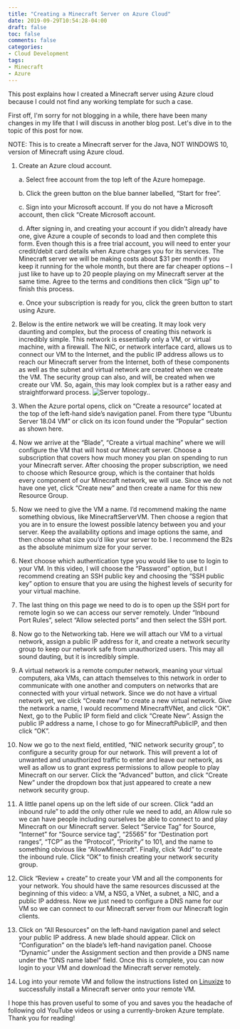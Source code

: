 ```yaml
---
title: "Creating a Minecraft Server on Azure Cloud"
date: 2019-09-29T10:54:28-04:00
draft: false
toc: false
comments: false
categories:
- Cloud Development
tags:
- Minecraft
- Azure
---
```


This post explains how I created a Minecraft server using Azure cloud because I could not find any working template for such a case.
<!--more-->
First off, I'm sorry for not blogging in a while, there have been many changes in my life that I will discuss in another blog post. Let's dive in to the topic of this post for now.

NOTE: This is to create a Minecraft server for the Java, NOT WINDOWS 10, version of Minecraft using Azure cloud.

1.	Create an Azure cloud account.

    a.	Select free account from the top left of the Azure homepage.

    b.	Click the green button on the blue banner labelled, “Start for free”.

    c.	Sign into your Microsoft account. If you do not have a Microsoft account, then click “Create Microsoft account.

    d.	After signing in, and creating your account if you didn’t already have one, give Azure a couple of seconds to load and then complete this form. Even though this is a free trial account, you will need to enter your credit/debit card details when Azure charges you for its services. The Minecraft server we will be making costs about $31 per month if you keep it running for the whole month, but there are far cheaper options – I just like to have up to 20 people playing on my Minecraft server at the same time. Agree to the terms and conditions then click “Sign up” to finish this process.

    e.	Once your subscription is ready for you, click the green button to start using Azure.

2. Below is the entire network we will be creating. It may look very daunting and complex, but the process of creating this network is incredibly simple. This network is essentially only a VM, or virtual machine, with a firewall. The NIC, or network interface card, allows us to connect our VM to the Internet, and the public IP address allows us to reach our Minecraft server from the Internet, both of these components as well as the subnet and virtual network are created when we create the VM. The security group can also, and will, be created when we create our VM. So, again, this may look complex but is a rather easy and straightforward process. ![Server topology..](/miscPics/serverTopology.png)

3.	When the Azure portal opens, click on “Create a resource” located at the top of the left-hand side’s navigation panel. From there type “Ubuntu Server 18.04 VM” or click on its icon found under the “Popular” section as shown here. 

4.	Now we arrive at the “Blade”, “Create a virtual machine” where we will configure the VM that will host our Minecraft server. Choose a subscription that covers how much money you plan on spending to run your Minecraft server. After choosing the proper subscription, we need to choose which Resource group, which is the container that holds every component of our Minecraft network, we will use. Since we do not have one yet, click “Create new” and then create a name for this new Resource Group.

<!--adsense-->

5.	Now we need to give the VM a name. I’d recommend making the name something obvious, like MinecraftServerVM. Then choose a region that you are in to ensure the lowest possible latency between you and your server. Keep the availability options and image options the same, and then choose what size you’d like your server to be. I recommend the B2s as the absolute minimum size for your server.

6.	Next choose which authentication type you would like to use to login to your VM. In this video, I will choose the “Password” option, but I recommend creating an SSH public key and choosing the “SSH public key” option to ensure that you are using the highest levels of security for your virtual machine.

7.	The last thing on this page we need to do is to open up the SSH port for remote login so we can access our server remotely. Under “Inbound Port Rules”, select “Allow selected ports” and then select the SSH port.

8.	Now go to the Networking tab. Here we will attach our VM to a virtual network, assign a public IP address for it, and create a network security group to keep our network safe from unauthorized users. This may all sound dauting, but it is incredibly simple.

<!--adsense-->

9.	A virtual network is a remote computer network, meaning your virtual computers, aka VMs, can attach themselves to this network in order to communicate with one another and computers on networks that are connected with your virtual network. Since we do not have a virtual network yet, we click “Create new” to create a new virtual network. Give the network a name, I would recommend MinecraftVNet, and click “OK”. Next, go to the Public IP form field and click “Create New”. Assign the public IP address a name, I chose to go for MinecraftPublicIP, and then click “OK”.

10.	Now we go to the next field, entitled, “NIC network security group”, to configure a security group for our network. This will prevent a lot of unwanted and unauthorized traffic to enter and leave our network, as well as allow us to grant express permissions to allow people to play Minecraft on our server. Click the “Advanced” button, and click “Create New” under the dropdown box that just appeared to create a new network security group.

11.	A little panel opens up on the left side of our screen. Click “add an inbound rule” to add the only other rule we need to add, an Allow rule so we can have people including ourselves be able to connect to and play Minecraft on our Minecraft server. Select “Service Tag” for Source, “Internet” for “Source service tag”, “25565” for “Destination port ranges”, “TCP” as the “Protocol”, “Priority” to 101, and the name to something obvious like “AllowMinecraft”. Finally, click “Add” to create the inbound rule. Click “OK” to finish creating your network security group.

12.	Click “Review + create” to create your VM and all the components for your network. You should have the same resources discussed at the beginning of this video: a VM, a NSG, a VNet, a subnet, a NIC, and a public IP address. Now we just need to configure a DNS name for our VM so we can connect to our Minecraft server from our Minecraft login clients.

<!--adsense-->

13.	Click on “All Resources” on the left-hand navigation panel and select your public IP address. A new blade should appear. Click on “Configuration” on the blade’s left-hand navigation panel. Choose “Dynamic” under the Assignment section and then provide a DNS name under the “DNS name label” field. Once this is complete, you can now login to your VM and download the Minecraft server remotely.

14. Log into your remote VM and follow the instructions listed on [Linuxize](https://linuxize.com/post/how-to-install-minecraft-server-on-ubuntu-18-04/) to successfully install a Minecraft server onto your remote VM.

I hope this has proven useful to some of you and saves you the headache of following old YouTube videos or using a currently-broken Azure template. Thank you for reading!

<!--adsense-->